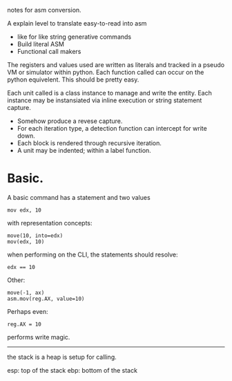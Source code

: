 notes for asm conversion.

A explain level to translate easy-to-read into asm

+ like for like string generative commands
+ Build literal ASM
+ Functional call makers

The registers and values used are written as literals and tracked in a pseudo
VM or simulator within python. Each function called can occur on the python equivelent.
This should be pretty easy.

Each unit called is a class instance to manage and write the entity. Each instance
may be instansiated via inline execution or string statement capture.

+ Somehow produce a revese capture.
+ For each iteration type, a detection function can intercept for write down.
+ Each block is rendered through recursive iteration.
+ A unit may be indented; within a label function.


# Basic.

A basic command has a statement and two values

    mov edx, 10

with representation concepts:

    move(10, into=edx)
    mov(edx, 10)

when performing on the CLI, the statements should resolve:

    edx == 10

Other:

    move(-1, ax)
    asm.mov(reg.AX, value=10)

Perhaps even:

    reg.AX = 10

performs write magic.


---

the stack is a heap is setup for calling.

esp: top of the stack
ebp: bottom of the stack

